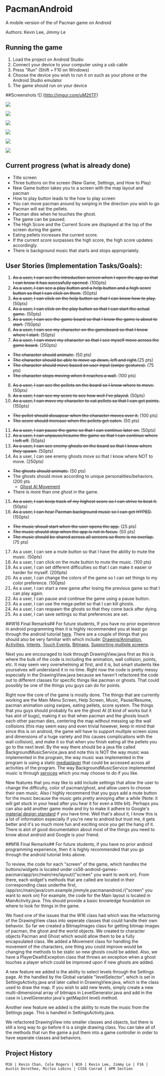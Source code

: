 # PacmanAndroid
A mobile version of the of Pacman game on Android

Authors: Kevin Lee, Jimmy Le

## Running the game
1. Load the project on Android Studio
2. Connect your device to your computer using a usb cable
3. Press "Run" (Shift + F10 on Windows)
4. Choose the device you wish to run it on such as your phone or the Android Studio emulator
5. The game should run on your device

##Screenshots
![] (http://imgur.com/uM2tITF)

![](http://imgur.com/7BPCeaK)

![](http://imgur.com/yZDJ8Ve)

![](http://imgur.com/tYzTmNB)

![](http://imgur.com/8koRTPe)

![](http://imgur.com/VNNbl3o)

![](http://imgur.com/KTMnEkE)




## Current progress (what is already done)
* Title screen
* Three buttons on the screen (New Game, Settings, and How to Play)
* New Game button takes you to a screen with the map layout and pacman
* How to play button leads to the how to play screen
* You can move pacman around by swiping in the direction you wish to go
* Pacman will eat the pellets.
* Pacman dies when he touches the ghost.
* The game can be paused.
* The High Score and the Current Score are displayed at the top of the screen during the game.
* Eating pellets increases the current score.
* If the current score surpasses the high score, the high score updates accordingly.
* There is background music that starts and stops appropriately.

## User Stories (Implementation Tasks/Goals):
1. ~~As a user, I can see the introduction screen when I open the app so that I can know it has sucessfully opened.~~ (100pts)
2. ~~As a user, I can see a play button and a help button and a high score button so that I can click on them.~~ (50pts)
3. ~~As a user, I can click on the help button so that I can know how to play.~~ (50pts)
4. ~~As a user, I can click on the play button so that I can start the actual game.~~ (50pts)
5. ~~As a user, I can see the game board so that I know the game is about to start.~~ (150pts)
6. ~~As a user, I can see my character on the gameboard so that I know where I start.~~ (50pts)
7. ~~As a user, I can move my character so that I see myself move across the game board.~~ (250pts)
  * ~~The character should animate.~~ (50 pts)
  * ~~The character should be able to move up down, left and right.~~(25 pts)
  * ~~The character should move based on user input (swipe gestures).~~ (75 pts)
  * ~~The character stops moving when it reaches a wall.~~ (100 pts)
8. ~~As a user, I can see the pellets on the board so I know where to move.~~ (50pts)
9. ~~As a user, I can see my score to see how well I've played.~~ (50pts)
10. ~~As a user, I can move my character to eat pellets so that I can get points.~~ (150pts)
 * ~~The pellet should dissapear when the character moves over it.~~ (100 pts)
 * ~~The score should increase when the pellets get eaten.~~ (50 pts)
11. ~~As a user, I can pause the game so that I can continue later on.~~ (50pts)
12. ~~As a user, I can unpause/resume the game so that I can continue where I left off.~~ (50pts)
13. ~~As a user, I can see enemy ghosts on the board so that I know where they spawn.~~ (50pts)
14. As a user, I can see enemy ghosts move so that I know where NOT to move. (250pts)
 * ~~The ghosts should animate.~~ (50 pts)
 * The ghosts should move according to unique personalities/behaviors. (200 pts
   * [Ghost AI Movement](http://gameinternals.com/post/2072558330/understanding-pac-man-ghost-behavior)
 * There is more than one ghost in the game.
15. ~~As a user, I can keep track of my highest score so I can strive to beat it.~~ (50pts)
16. ~~As a user, I can hear Pacman background music so I can get HYPED.~~ (150pts)
 * ~~The music shoud start when the user opens the app.~~ (25 pts)
 * ~~The music should stop when the app is not in focus.~~ (50 pts)
 * ~~The music should be shared across all screens so there is no overlap.~~ (75 pts)
17. As a user, I can see a mute button so that I have the ability to mute the music. (50pts)
18. As a user, I can click on the mute button to mute the music. (100 pts) 
19. As a user, I can set different difficulties so that I can make it easier or harder for myself. (200pts)
20. As a user, I can change the colors of the game so I can set things to my color preference. (100pts)
21. As a user, I can start a new game after losing the previous game so that I can play again.
22. As a user, I can pause and continue the game using a pause button.
23. As a user, I can use the mega-pellet so that I can kill ghosts.
24. As a user, I can respawn the ghosts so that they come back after dying.
25. As a user, I can save settings so that preferences are set.


##W16 Final Remarks##
For future students, If you have no prior experience in android programming then it is highly recommended you at least go through the android tutorial [here](https://github.com/UCSB-CS56-Projects/cs56-android-getting-started). There are a couple of things that you should also be very familiar with which include: [Drawing/Animation](http://developer.android.com/guide/topics/graphics/2d-graphics.html), [Activities](http://developer.android.com/guide/components/activities.html), [Intents](http://developer.android.com/reference/android/content/Intent.html), [Touch Events](http://developer.android.com/reference/android/view/MotionEvent.html), [Bitmaps](http://developer.android.com/training/displaying-bitmaps/index.html), [Supporting multiple screens](http://developer.android.com/guide/practices/screens_support.html).

Next you are encouraged to look through DrawingView.java first as this is where the bulk of the code is including the animation, wall collision, points, etc. It may seem very overwhelming at first, and it is, but smart students like yourselves will understand it in no time. Right now the code is pretty messy especially in the DrawingView.java because we haven't refactored the code out to different classes for specific things like pacman or ghosts. That could possibly be one of the things you guys can do for points. 

Right now the core of the game is mostly done. The things that are currently working are the Main Menu Screen, Help Screen, Music, Pause/Resume, pacman animation using swipes, eating pellets, score system. The things that you guys should probably fix are the ghost AI (it kind of works but it has alot of bugs), making it so that when pacman and the ghosts touch each other pacman dies, centering the map without messing up the wall collisions (this may seem easy and even trivial however, keep in mind that since this is on android, the game will have to support multiple screen sizes and dimensions of a huge variety and this causes complicaitons with the wall collision), and make it so that when you finish eating all the pellets you go to the next level. By the way there should be a java file called BackgroundMusicService.java and note this is NOT the way music was implemented in the program, the way music was implemented in the program is using a static [mediaplayer](http://developer.android.com/guide/topics/media/mediaplayer.html) that could be accessed across all activities of the program. The way BackgroundMusicService implemented music is through [services](http://developer.android.com/guide/components/services.html) which you may choose to do if you like.

New features that you may like to add include settings that allow the user to change the difficulty, color of pacman/ghost, and allow users to choose their own music. Also I highly recommend that you guys add a mute button for the music because the music gets pretty annoying after a while (Note: it will get stuck in your head after you hear it for even a little bit). Perhaps you can also add another game mode and try to make it adhere to Google's [material design standard](https://www.google.com/design/spec/material-design/introduction.html#) if you have time. Well that's about it, I know this is a lot of information especially if you're new to android but trust me, it gets better and it's so much more fun and exciting once you get the hang of it. There is alot of good documentation about most of the things you need to know about android and Google is your friend.

##M16 Final Remarks##
For future students, if you have no prior android programming experience, then it is highly recommended that you go through the android tutorial links above.

To review, the code for each "screen" of the game, which handles the buttons/widgets is located under cs56-android-games-pacman/app/src/main/res/layout/("screen" you want to work on). From there, each widget's methods that are called are located in their corresponding class underthe first, /app/src/main/java/com.example.jimmyle.pacmanandroid./("screen" you want to work on)  For example, the code for the Main layout is located in MainActivity.java. This should provide a basic knowledge foundation on where to look for things in the game.

We fixed one of the issues that the W16 class had which was the refactoring of the DrawingView class into seperate classes that could handle their own behavior. So far we created a BitmapImages class for getting bitmap images of pacman, the ghost and the world objects. We created to character objects Pacman and Ghost which would allow them to be a fully encapsulated class. We added a Movement class for handling the movement of the characters, one thing you could improve would be changing the methods to be static so new ghosts could be added. Also, we have a PlayerDeathException class that throws an exception when a ghost touches a player which could be improved upon if new ghosts are added.

A new feature we added is the ability to select levels through the Settings page. At the handled by the Global variable "levelSelector", which is set in SettingsActivity.java and later called in DrawingView.java, which is the class used to draw the map. If you wish to add new levels, simply create a new multi-dimensional array of bitmaps in LevelGenerator.java and add in the case in LevelGenerator.java's getMap(int level) method.

Another new feature we added is the ability to mute the music from the Settings page. This is handled in SettingsActivity.java.

We refactored DrawingView into smaller classes and objects, but there is still a long way to go before it is a single drawing class. You can take all of the methods that run the game a put them into a game controller in order to have seperate classes and behaviors. 

## Project History
```
M16 | Kevin Chan, Cole Rogers | W16 | Kevin Lee, Jimmy Le | F16 | Austin Dorotheo, Miclos Lobins | CS56 Conrad | 4PM Section
```
